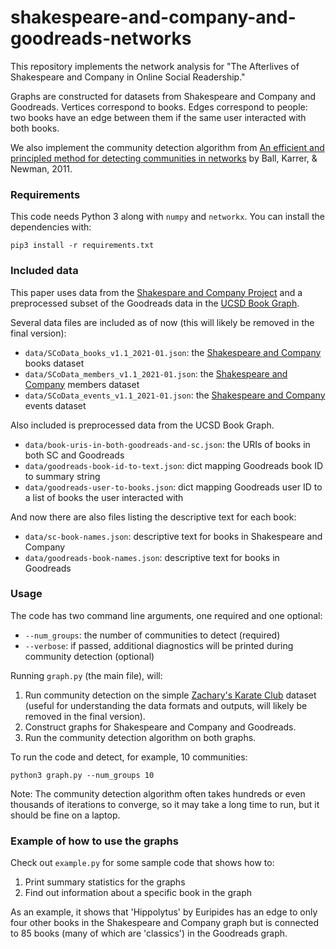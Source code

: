# shakespeare-and-company-and-goodreads-networks

This repository implements the network analysis for
"The Afterlives of Shakespeare and Company in Online Social Readership."

Graphs are constructed for datasets from Shakespeare and Company and Goodreads.
Vertices correspond to books. Edges correspond to people: two books have an edge
between them if the same user interacted with both books.

We also implement the community detection algorithm from
[An efficient and principled method for detecting communities in networks](https://arxiv.org/abs/1104.3590)
by Ball, Karrer, & Newman, 2011.

### Requirements

This code needs Python 3 along with `numpy` and `networkx`.
You can install the dependencies with:
```
pip3 install -r requirements.txt
```

### Included data

This paper uses data from the
[Shakespare and Company Project](https://shakespeareandco.princeton.edu/)
and a preprocessed subset of the Goodreads data in the
[UCSD Book Graph](https://sites.google.com/eng.ucsd.edu/ucsdbookgraph/home).


Several data files are included as of now (this will likely be removed in the final version):
- `data/SCoData_books_v1.1_2021-01.json`: the [Shakespeare and Company][] books dataset
- `data/SCoData_members_v1.1_2021-01.json`: the [Shakespeare and Company][] members dataset
- `data/SCoData_events_v1.1_2021-01.json`: the [Shakespeare and Company][] events dataset

Also included is preprocessed data from the UCSD Book Graph.
- `data/book-uris-in-both-goodreads-and-sc.json`: the URIs of books in both SC and Goodreads
- `data/goodreads-book-id-to-text.json`: dict mapping Goodreads book ID to summary string
- `data/goodreads-user-to-books.json`: dict mapping Goodreads user ID to a list of books the user interacted with

And now there are also files listing the descriptive text for each book:
- `data/sc-book-names.json`: descriptive text for books in Shakespeare and Company
- `data/goodreads-book-names.json`: descriptive text for books in Goodreads

[Shakespeare and Company]: https://shakespeareandco.princeton.edu/about/data/

### Usage

The code has two command line arguments, one required and one optional:
- `--num_groups`: the number of communities to detect (required)
- `--verbose`: if passed, additional diagnostics will be printed during community detection (optional)

Running `graph.py` (the main file), will:
1. Run community detection on the simple
[Zachary's Karate Club](https://en.wikipedia.org/wiki/Zachary%27s_karate_club)
dataset (useful for understanding the data formats and outputs, will likely be removed in the final version).
2. Construct graphs for Shakespeare and Company and Goodreads.
3. Run the community detection algorithm on both graphs.

To run the code and detect, for example, 10 communities:
```
python3 graph.py --num_groups 10
```

Note: The community detection algorithm often takes hundreds or even thousands
of iterations to converge, so it may take a long time to run, but it should be fine on a laptop.

### Example of how to use the graphs

Check out `example.py` for some sample code that shows how to:
1. Print summary statistics for the graphs
2. Find out information about a specific book in the graph

As an example, it shows that 'Hippolytus' by Euripides has an edge to only four other books
in the Shakespeare and Company graph but is connected to 85 books (many of which are 'classics') in the Goodreads graph.





